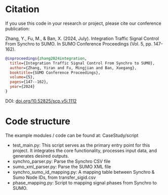 # Citation
If you use this code in your research or project, please cite our conference publication:

Zhang, Y., Fu, M., & Ban, X. (2024, July). Integration Traffic Signal Control From Synchro to SUMO. In SUMO Conference Proceedings (Vol. 5, pp. 147-162).

```bibtex
@inproceedings{zhang2024integration,
  title={Integration Traffic Signal Control From Synchro to SUMO},
  author={Zhang, Yiran and Fu, Mingjian and Ban, Xuegang},
  booktitle={SUMO Conference Proceedings},
  volume={5},
  pages={147--162},
  year={2024}
}
```

DOI: [doi.org/10.52825/scp.v5i.1112](https://doi.org/10.52825/scp.v5i.1112)

# Code structure
The example modules / code can be found at: CaseStudy/script
* test_main.py: This script serves as the primary entry point for this project. It integrates the core functionality, processes input data, and generates desired outputs.
* synchro_parser.py: Parse the Synchro CSV file
* sumo_xml_parser.py: Parse the SUMO XML file
* synchro_sumo_id_mapping.py: A mapping table between Synchro & Sumo Node IDs, from transfer_sigid.csv
* phase_mapping.py: Script to mapping signal phases from Synchro to SUMO. 
